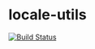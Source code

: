 # locale-utils

[![Build Status](https://travis-ci.org/nimbusSail/locale-utils.svg?branch=master)](https://travis-ci.org/nimbusSail/locale-utils)
